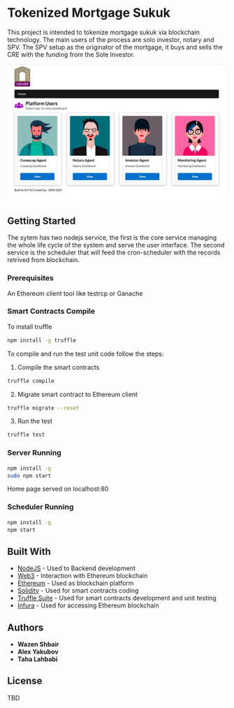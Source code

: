 
#  Tokenized Mortgage Sukuk

This project is intended to tokenize mortgage sukuk via blockchain technology. The main users of the process are solo investor, notary and SPV. The SPV setup as the originator of the mortgage, it buys and sells the CRE with the funding from the Sole Investor.

![Home page](https://github.com/wshbair/sukuk-system/blob/master/home.jpeg)

## Getting Started

The sytem has two nodejs service, the first is the core service managing the whole life cycle of the system and serve the user interface. The second service is the scheduler that will feed the cron-scheduler with the records retrived from blockchain.

### Prerequisites
An Ethereum client tool like testrcp or Ganache <br/>

### Smart Contracts Compile

To install truffle

```sh
npm install -g truffle
```

To compile and run the test unit code follow the steps:

1. Compile the smart contracts 
```sh
truffle compile
```
2. Migrate smart contract to Ethereum client
```sh
truffle migrate --reset
```
3. Run the test 
```sh
truffle test
```

### Server Running 

```sh
npm install -g
sudo npm start
```
Home page served on localhost:80 

### Scheduler Running 
```sh
npm install -g
npm start
```

## Built With

* [NodeJS](https://nodejs.org/en/) - Used to Backend development
* [Web3](https://web3js.readthedocs.io/en/v1.2.11/) - Interaction with Ethereum blockchain 
* [Ethereum](https://ethereum.org/en/) - Used as blockchain platform
* [Solidity](https://solidity.readthedocs.io/en/v0.4.24/introduction-to-smart-contracts.html) - Used for smart contracts coding
* [Truffle Suite](https://www.trufflesuite.com/) - Used for smart contracts development and unit testing 
* [Infura](https://infura.io/dashboard) - Used for accessing Ethereum blockchain 


## Authors

* **Wazen Shbair** 
* **Alex Yakubov**  
* **Taha Lahbabi**  

## License

TBD
